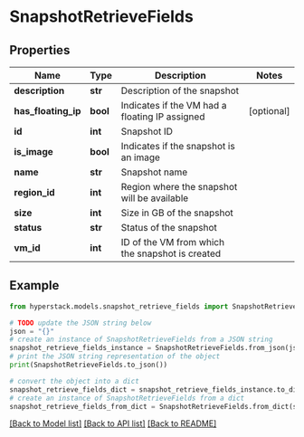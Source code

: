 # SnapshotRetrieveFields


## Properties

Name | Type | Description | Notes
------------ | ------------- | ------------- | -------------
**description** | **str** | Description of the snapshot | 
**has_floating_ip** | **bool** | Indicates if the VM had a floating IP assigned | [optional] 
**id** | **int** | Snapshot ID | 
**is_image** | **bool** | Indicates if the snapshot is an image | 
**name** | **str** | Snapshot name | 
**region_id** | **int** | Region where the snapshot will be available | 
**size** | **int** | Size in GB of the snapshot | 
**status** | **str** | Status of the snapshot | 
**vm_id** | **int** | ID of the VM from which the snapshot is created | 

## Example

```python
from hyperstack.models.snapshot_retrieve_fields import SnapshotRetrieveFields

# TODO update the JSON string below
json = "{}"
# create an instance of SnapshotRetrieveFields from a JSON string
snapshot_retrieve_fields_instance = SnapshotRetrieveFields.from_json(json)
# print the JSON string representation of the object
print(SnapshotRetrieveFields.to_json())

# convert the object into a dict
snapshot_retrieve_fields_dict = snapshot_retrieve_fields_instance.to_dict()
# create an instance of SnapshotRetrieveFields from a dict
snapshot_retrieve_fields_from_dict = SnapshotRetrieveFields.from_dict(snapshot_retrieve_fields_dict)
```
[[Back to Model list]](../README.md#documentation-for-models) [[Back to API list]](../README.md#documentation-for-api-endpoints) [[Back to README]](../README.md)


